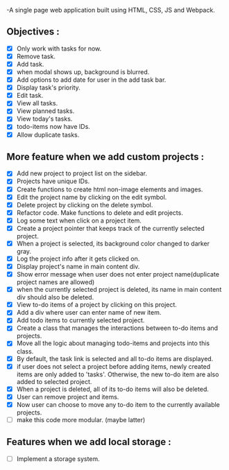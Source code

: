 -A single page web application built using HTML, CSS, JS and Webpack.

## Objectives :
- [x] Only work with tasks for now.
- [x] Remove task.
- [x] Add task.
- [x] when modal shows up, background is blurred.
- [x] Add options to add date for user in the add task bar.
- [x] Display task's priority.
- [x] Edit task.
- [x] View all tasks.
- [x] View planned tasks.
- [x] View today's tasks.
- [x] todo-items now have IDs.
- [x] Allow duplicate tasks.

## More feature when we add custom projects :
- [x] Add new project to project list on the sidebar.
- [x] Projects have unique IDs.
- [x] Create functions to create html non-image elements and images.
- [x] Edit the project name by clicking on the edit symbol.
- [x] Delete project by clicking on the delete symbol.
- [x] Refactor code. Make functions to delete and edit projects.
- [x] Log some text when click on a project item.
- [x] Create a project pointer that keeps track of the currently selected project.
- [x] When a project is selected, its background color changed to darker gray.
- [x] Log the project info after it gets clicked on.
- [x] Display project's name in main content div.
- [x] Show error message when user does not enter project name(duplicate project names are allowed)
- [x] when the currently selected project is deleted, its name in main content div should also be deleted.
- [x] View to-do items of a project by clicking on this project.
- [x] Add a div where user can enter name of new item.
- [x] Add todo items to currently selected project.
- [x] Create a class that manages the interactions between to-do items and projects.
- [x] Move all the logic about managing todo-items and projects into this class.
- [x] By default, the task link is selected and all to-do items are displayed.
- [x] if user does not select a project before adding items, newly created items are only added to 'tasks'. Otherwise, the new to-do item are also added to selected project.
- [x] When a project is deleted, all of its to-do items will also be deleted.
- [x] User can remove project and items.
- [x] Now user can choose to move any to-do item to the currently available projects.
- [ ] make this code more modular. (maybe latter)

## Features when we add local storage :
- [ ] Implement a storage system.
